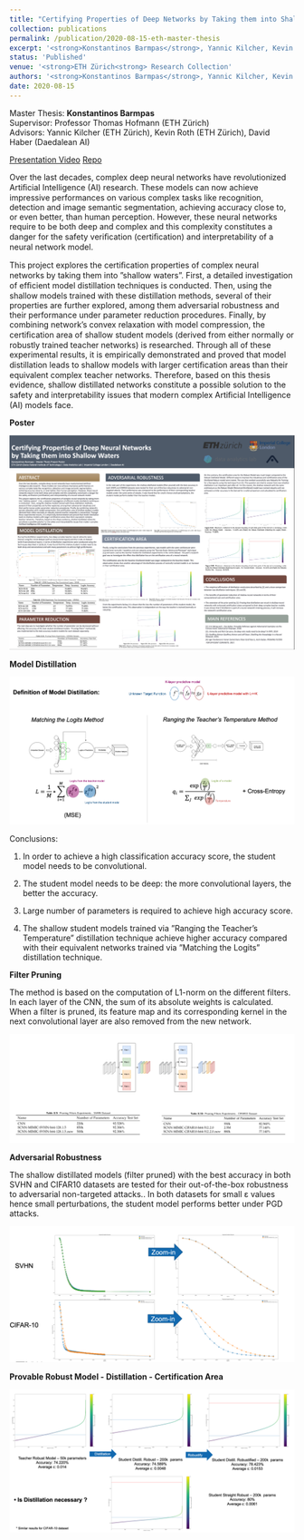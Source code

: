 ```yaml
---
title: "Certifying Properties of Deep Networks by Taking them into Shallow Waters"
collection: publications
permalink: /publication/2020-08-15-eth-master-thesis
excerpt: '<strong>Konstantinos Barmpas</strong>, Yannic Kilcher, Kevin Roth, David Haber, Thomas Hofmann - [Paper](https://www.research-collection.ethz.ch/handle/20.500.11850/531617)'
status: 'Published'
venue: '<strong>ETH Zürich<strong> Research Collection' 
authors: '<strong>Konstantinos Barmpas</strong>, Yannic Kilcher, Kevin Roth, David Haber, Thomas Hofmann'
date: 2020-08-15
---
```


Master Thesis: <strong>Konstantinos Barmpas</strong> \
Supervisor: Professor Thomas Hofmann (ETH Zürich) \
Advisors: Yannic Kilcher (ETH Zürich), Kevin Roth (ETH Zürich), David Haber (Daedalean AI)

[Presentation Video]() [Repo](https://github.com/KonstantinosBarmpas/Shallow-Waters)

Over the last decades, complex deep neural networks have revolutionized Artiﬁcial Intelligence (AI) research. These models can now achieve impressive performances on various complex tasks like recognition, detection and image semantic segmentation, achieving accuracy close to, or even better, than human perception. However, these neural networks require to be both deep and complex and this complexity constitutes a danger for the safety veriﬁcation (certiﬁcation) and interpretability of a neural network model.

This project explores the certiﬁcation properties of complex neural networks by taking them into ”shallow waters”. First, a detailed investigation of efﬁcient model distillation techniques is conducted. Then, using the shallow models trained with these distillation methods, several of their properties are further explored, among them adversarial robustness and their performance under parameter reduction procedures. Finally, by combining network’s convex relaxation with model compression, the certiﬁcation area of shallow student models (derived from either normally or robustly trained teacher networks) is researched. Through all of these experimental results, it is empirically demonstrated and proved that model distillation leads to shallow models with larger certiﬁcation areas than their equivalent complex teacher networks. Therefore, based on this thesis evidence, shallow distillated networks constitute a possible solution to the safety and interpretability issues that modern complex Artiﬁcial Intelligence (AI) models face.

**Poster**

![](../images/pub_eth_thesis/poster.png)

**Model Distillation**

![](../images/pub_eth_thesis/distillation.png)

Conclusions:

1)  In order to achieve a high classification accuracy score, the student model needs to be convolutional.

2) The student model needs to be deep: the more convolutional layers, the better the accuracy.

3) Large number of parameters is required to achieve high accuracy score.

3) The shallow student models trained via ”Ranging the Teacher’s Temperature” distillation technique achieve higher accuracy compared with their equivalent networks trained via ”Matching the Logits” distillation technique.

**Filter Pruning**

The method is based on the computation of L1-norm on the different filters. In each layer of the CNN, the sum of its absolute weights is calculated. When a filter is pruned, its feature map and its corresponding kernel in the next convolutional layer are also removed from the new network.

![](../images/pub_eth_thesis/pruning.png)

**Adversarial Robustness**

The shallow distillated models (filter pruned) with the best accuracy in both SVHN and CIFAR10 datasets are tested for their out-of-the-box robustness to adversarial non-targeted attacks.. In both datasets for small ε values hence small perturbations, the student model performs better under PGD attacks.

![](../images/pub_eth_thesis/adversarial.png)

**Provable Robust Model - Distillation - Certification Area**

![](../images/pub_eth_thesis/certification.png)
